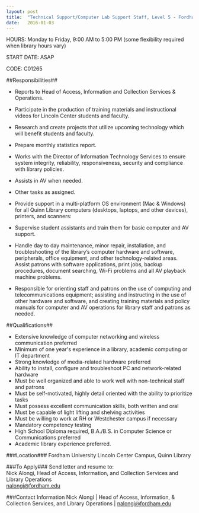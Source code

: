 ```yaml
---
layout: post
title:  "Technical Support/Computer Lab Support Staff, Level 5 - Fordham University"
date:   2016-01-03
---
```


HOURS: Monday to Friday, 9:00 AM to 5:00 PM
(some flexibility required when library hours vary)

START DATE: ASAP

CODE: C01265

##Responsibilities##

* Reports to Head of Access, Information and Collection Services & Operations.
* Participate in the production of training materials and instructional videos for Lincoln Center students and faculty.
* Research and create projects that utilize upcoming technology which will benefit students and faculty.
* Prepare monthly statistics report.
* Works with the Director of Information Technology Services to ensure system integrity, reliability, responsiveness, security and compliance with library policies.
* Assists in AV when needed.
* Other tasks as assigned.


* Provide support in a multi-platform OS environment (Mac & Windows) for all Quinn Library computers (desktops, laptops, and other devices), printers, and scanners:
* Supervise student assistants and train them for basic computer and AV support.
* Handle day to day maintenance, minor repair, installation, and troubleshooting of the library’s computer hardware and software, peripherals, office equipment, and other technology-related areas.
Assist patrons with software applications, print jobs, backup procedures, document searching, Wi-Fi problems and all AV playback machine problems.
* Responsible for orienting staff and patrons on the use of computing and telecommunications equipment; assisting and instructing in the use of other hardware and software, and creating training materials and policy manuals for computer and AV operations for library staff and patrons as needed.


##Qualifications##
* Extensive knowledge of computer networking and wireless communication preferred
* Minimum of one year's experience in a library, academic computing or IT department
* Strong knowledge of media-related hardware preferred
* Ability to install, configure and troubleshoot PC and network-related hardware
* Must be well organized and able to work well with non-technical staff and patrons
* Must be self-motivated, highly detail oriented with the ability to prioritize tasks
* Must possess excellent communication skills, both written and oral
* Must be capable of light lifting and shelving activities
* Must be willing to work at RH or Westchester campus if necessary
* Mandatory competency testing
* High School Diploma required, B.A./B.S. in Computer Science or Communications preferred
* Academic library experience preferred.

###Location###
Fordham University Lincoln Center Campus, Quinn Library

###To Apply###
Send letter and resume to:  
Nick Alongi, Head of Access, Information, and Collection Services and Library Operations  
nalongi@fordham.edu

###Contact Information
Nick Alongi | Head of Access, Information, & Collection Services, and Library Operations | [nalongi@fordham.edu](mailto:nalongi@fordham.edu)